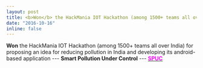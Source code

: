 ```yaml
---
layout: post
title: <b>Won</b> the HackMania IOT Hackathon (among 1500+ teams all over India)
date: "2016-10-16" 
inline: false
---
```


**Won** the HackMania IOT Hackathon (among 1500+ teams all over India) for proposing an idea for reducing pollution in India and developing its android-based application --- **Smart Pollution Under Control** --- [**<span style="color:magenta">SPUC</span>**](https://arxiv.org/abs/2102.00824) 